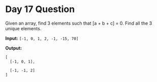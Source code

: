 # Day 17 Question

Given an array, find 3 elements such that [a + b + c] = 0. Find all the 3 unique elements.

**Input:** `[-1, 0, 1, 2, -1, -15, 70]`

**Output:**

```
[
  [-1, 0, 1],

  [-1, -1, 2]
]
```
